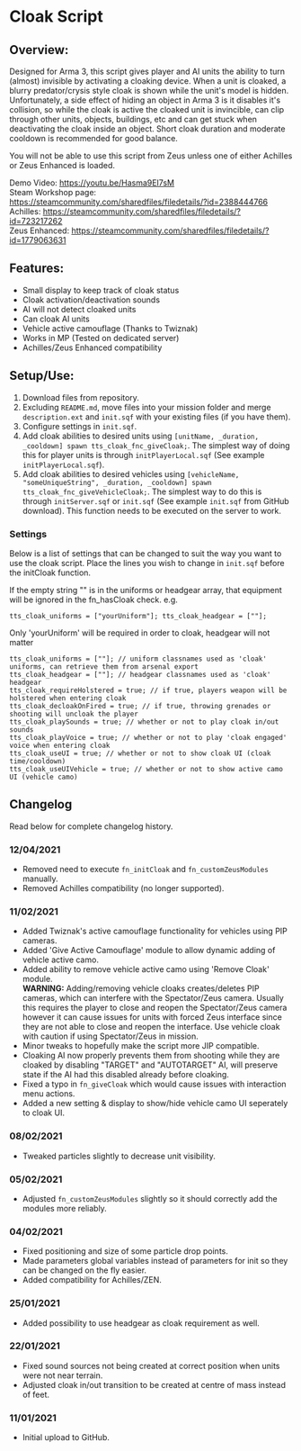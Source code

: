 # Cloak Script
## Overview:
Designed for Arma 3, this script gives player and AI units the ability to turn (almost) invisible by activating a cloaking device. When a unit is cloaked, a blurry predator/crysis style cloak is shown while the unit's model is hidden. Unfortunately, a side effect of hiding an object in Arma 3 is it disables it's collision, so while the cloak is active the cloaked unit is invincible, can clip through other units, objects, buildings, etc and can get stuck when deactivating the cloak inside an object. Short cloak duration and moderate cooldown is recommended for good balance.

You will not be able to use this script from Zeus unless one of either Achilles or Zeus Enhanced is loaded.

Demo Video: https://youtu.be/Hasma9EI7sM  
Steam Workshop page: https://steamcommunity.com/sharedfiles/filedetails/?id=2388444766  
Achilles: https://steamcommunity.com/sharedfiles/filedetails/?id=723217262  
Zeus Enhanced: https://steamcommunity.com/sharedfiles/filedetails/?id=1779063631  

## Features:
- Small display to keep track of cloak status
- Cloak activation/deactivation sounds
- AI will not detect cloaked units
- Can cloak AI units
- Vehicle active camouflage (Thanks to Twiznak)
- Works in MP (Tested on dedicated server)
- Achilles/Zeus Enhanced compatibility

## Setup/Use:
1. Download files from repository.
2. Excluding `README.md`, move files into your mission folder and merge `description.ext` and `init.sqf` with your existing files (if you have them).
3. Configure settings in `init.sqf`.
4. Add cloak abilities to desired units using `[unitName, _duration, _cooldown] spawn tts_cloak_fnc_giveCloak;`. The simplest way of doing this for player units is through `initPlayerLocal.sqf` (See example `initPlayerLocal.sqf`).
5. Add cloak abilities to desired vehicles using `[vehicleName, "someUniqueString", _duration, _cooldown] spawn tts_cloak_fnc_giveVehicleCloak;`. The simplest way to do this is through `initServer.sqf` or `init.sqf` (See example `init.sqf` from GitHub download). This function needs to be executed on the server to work.

### Settings  
Below is a list of settings that can be changed to suit the way you want to use the cloak script. Place the lines you wish to change in `init.sqf` before the initCloak function.  

If the empty string "" is in the uniforms or headgear array, that equipment will be ignored in the fn_hasCloak check. e.g. 
```sqf 
tts_cloak_uniforms = ["yourUniform"]; tts_cloak_headgear = [""];
```
Only 'yourUniform' will be required in order to cloak, headgear will not matter  
```sqf
tts_cloak_uniforms = [""]; // uniform classnames used as 'cloak' uniforms, can retrieve them from arsenal export
tts_cloak_headgear = [""]; // headgear classnames used as 'cloak' headgear
tts_cloak_requireHolstered = true; // if true, players weapon will be holstered when entering cloak
tts_cloak_decloakOnFired = true; // if true, throwing grenades or shooting will uncloak the player
tts_cloak_playSounds = true; // whether or not to play cloak in/out sounds
tts_cloak_playVoice = true; // whether or not to play 'cloak engaged' voice when entering cloak
tts_cloak_useUI = true; // whether or not to show cloak UI (cloak time/cooldown)
tts_cloak_useUIVehicle = true; // whether or not to show active camo UI (vehicle camo)
```

## Changelog
Read below for complete changelog history.

### 12/04/2021
- Removed need to execute `fn_initCloak` and `fn_customZeusModules` manually.
- Removed Achilles compatibility (no longer supported).

### 11/02/2021
- Added Twiznak's active camouflage functionality for vehicles using PIP cameras.
- Added 'Give Active Camouflage' module to allow dynamic adding of vehicle active camo.  
- Added ability to remove vehicle active camo using 'Remove Cloak' module.  
**WARNING:** Adding/removing vehicle cloaks creates/deletes PIP cameras, which can interfere with the Spectator/Zeus camera. Usually this requires the player to close and reopen the Spectator/Zeus camera however it can cause issues for units with forced Zeus interface since they are not able to close and reopen the interface. Use vehicle cloak with caution if using Spectator/Zeus in mission.
- Minor tweaks to hopefully make the script more JIP compatible.
- Cloaking AI now properly prevents them from shooting while they are cloaked by disabling "TARGET" and "AUTOTARGET" AI, will preserve state if the AI had this disabled already before cloaking.
- Fixed a typo in `fn_giveCloak` which would cause issues with interaction menu actions.
- Added a new setting & display to show/hide vehicle camo UI seperately to cloak UI.

### 08/02/2021
- Tweaked particles slightly to decrease unit visibility.

### 05/02/2021
- Adjusted `fn_customZeusModules` slightly so it should correctly add the modules more reliably.

### 04/02/2021
- Fixed positioning and size of some particle drop points.
- Made parameters global variables instead of parameters for init so they can be changed on the fly easier.
- Added compatibility for Achilles/ZEN.

### 25/01/2021
- Added possibility to use headgear as cloak requirement as well.

### 22/01/2021
- Fixed sound sources not being created at correct position when units were not near terrain.
- Adjusted cloak in/out transition to be created at centre of mass instead of feet.

### 11/01/2021
- Initial upload to GitHub.
